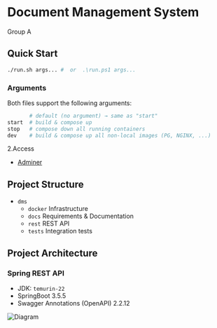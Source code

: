 # Document Management System

Group A

## Quick Start

```sh
./run.sh args... #  or  .\run.ps1 args... 
```

### Arguments
Both files support the following arguments:

```sh
       # default (no argument) → same as "start"
start  # build & compose up
stop   # compose down all running containers
dev    # build & compose up all non-local images (PG, NGINX, ...)
```

2.Access
- [Adminer](http://localhost:9090)

## Project Structure

- `dms`
    - `docker` Infrastructure
    - `docs` Requirements & Documentation
    - `rest` REST API
    - `tests` Integration tests


## Project Architecture
### Spring REST API
- JDK: `temurin-22`
- SpringBoot 3.5.5
- Swagger Annotations (OpenAPI) 2.2.12

![Diagram](https://www.plantuml.com/plantuml/dpng/TL9TJy8m57tlhpZPExWX21X2GFJ1n0zWykPBkzNPm5hiEZGn_dVNTTKPv6cvvvxJUywzcnM6QbFcExBZBmP6GOlirI0LcYT6A4c8L2b7SAsIBTTOg7ol2exOq6GRu9C0YOKabmR1X4tZlHOom_ecVi9yUJivOzDdUJaAHo42q0AQ5uO0AJMKqOBNcgKgJAPvlBf3D6WKW_vvhnQax6Z6FCs5v1g3RhzXZyDnMBEfQv4ZpPhJn20QOzDuge8RaO2LOfSwPvPnf7l8XFn0rEqDVHGtI5hydp6KCM7kL-Zx71V3NlM9gc_a0kdyZPnQs-DYxNGrKoLraCgMqjK5-C4jX1_-og-qUY-uzatcIcAbLObEPzg6qIhgdbyPN2QB-Ikr0RSSst0lChHB6mhMy6_b7uQZaoz2cYGRxxQqXaua-ObHUgCUQPjtPvXncLR_y3S0)
